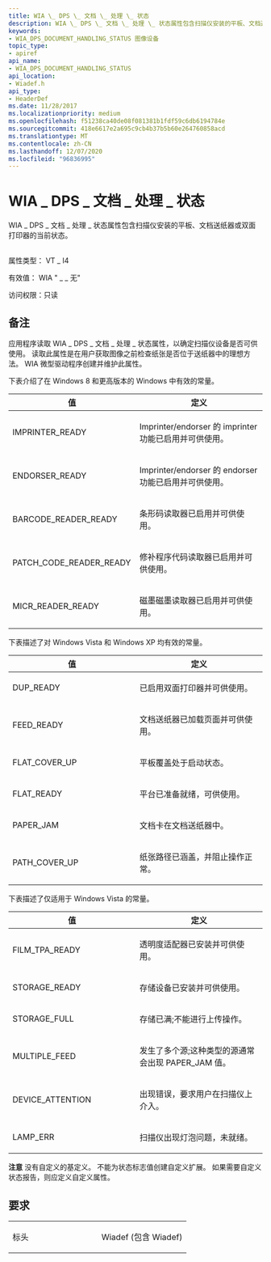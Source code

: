 ```yaml
---
title: WIA \_ DPS \_ 文档 \_ 处理 \_ 状态
description: WIA \_ DPS \_ 文档 \_ 处理 \_ 状态属性包含扫描仪安装的平板、文档送纸器或双面打印器的当前状态。
keywords:
- WIA_DPS_DOCUMENT_HANDLING_STATUS 图像设备
topic_type:
- apiref
api_name:
- WIA_DPS_DOCUMENT_HANDLING_STATUS
api_location:
- Wiadef.h
api_type:
- HeaderDef
ms.date: 11/28/2017
ms.localizationpriority: medium
ms.openlocfilehash: f51238ca40de08f081381b1fdf59c6db6194784e
ms.sourcegitcommit: 418e6617e2a695c9cb4b37b5b60e264760858acd
ms.translationtype: MT
ms.contentlocale: zh-CN
ms.lasthandoff: 12/07/2020
ms.locfileid: "96836995"
---
```

# <a name="wia_dps_document_handling_status"></a>WIA \_ DPS \_ 文档 \_ 处理 \_ 状态


WIA \_ DPS \_ 文档 \_ 处理 \_ 状态属性包含扫描仪安装的平板、文档送纸器或双面打印器的当前状态。

## <span id="ddk_wia_dps_document_handling_status_si"></span><span id="DDK_WIA_DPS_DOCUMENT_HANDLING_STATUS_SI"></span>


属性类型： VT \_ I4

有效值： WIA " \_ \_ 无"

访问权限：只读

<a name="remarks"></a>备注
-------

应用程序读取 WIA \_ DPS \_ 文档 \_ 处理 \_ 状态属性，以确定扫描仪设备是否可供使用。 读取此属性是在用户获取图像之前检查纸张是否位于送纸器中的理想方法。 WIA 微型驱动程序创建并维护此属性。

下表介绍了在 Windows 8 和更高版本的 Windows 中有效的常量。

<table>
<colgroup>
<col width="50%" />
<col width="50%" />
</colgroup>
<thead>
<tr class="header">
<th>值</th>
<th>定义</th>
</tr>
</thead>
<tbody>
<tr class="odd">
<td><p>IMPRINTER_READY</p></td>
<td><p>Imprinter/endorser 的 imprinter 功能已启用并可供使用。</p></td>
</tr>
<tr class="even">
<td><p>ENDORSER_READY</p></td>
<td><p>Imprinter/endorser 的 endorser 功能已启用并可供使用。</p></td>
</tr>
<tr class="odd">
<td><p>BARCODE_READER_READY</p></td>
<td><p>条形码读取器已启用并可供使用。</p></td>
</tr>
<tr class="even">
<td><p>PATCH_CODE_READER_READY</p></td>
<td><p>修补程序代码读取器已启用并可供使用。</p></td>
</tr>
<tr class="odd">
<td><p>MICR_READER_READY</p></td>
<td><p>磁墨磁墨读取器已启用并可供使用。</p></td>
</tr>
</tbody>
</table>

 

下表描述了对 Windows Vista 和 Windows XP 均有效的常量。

<table>
<colgroup>
<col width="50%" />
<col width="50%" />
</colgroup>
<thead>
<tr class="header">
<th>值</th>
<th>定义</th>
</tr>
</thead>
<tbody>
<tr class="odd">
<td><p>DUP_READY</p></td>
<td><p>已启用双面打印器并可供使用。</p></td>
</tr>
<tr class="even">
<td><p>FEED_READY</p></td>
<td><p>文档送纸器已加载页面并可供使用。</p></td>
</tr>
<tr class="odd">
<td><p>FLAT_COVER_UP</p></td>
<td><p>平板覆盖处于启动状态。</p></td>
</tr>
<tr class="even">
<td><p>FLAT_READY</p></td>
<td><p>平台已准备就绪，可供使用。</p></td>
</tr>
<tr class="odd">
<td><p>PAPER_JAM</p></td>
<td><p>文档卡在文档送纸器中。</p></td>
</tr>
<tr class="even">
<td><p>PATH_COVER_UP</p></td>
<td><p>纸张路径已涵盖，并阻止操作正常。</p></td>
</tr>
</tbody>
</table>

 

下表描述了仅适用于 Windows Vista 的常量。

<table>
<colgroup>
<col width="50%" />
<col width="50%" />
</colgroup>
<thead>
<tr class="header">
<th>值</th>
<th>定义</th>
</tr>
</thead>
<tbody>
<tr class="odd">
<td><p>FILM_TPA_READY</p></td>
<td><p>透明度适配器已安装并可供使用。</p></td>
</tr>
<tr class="even">
<td><p>STORAGE_READY</p></td>
<td><p>存储设备已安装并可供使用。</p></td>
</tr>
<tr class="odd">
<td><p>STORAGE_FULL</p></td>
<td><p>存储已满;不能进行上传操作。</p></td>
</tr>
<tr class="even">
<td><p>MULTIPLE_FEED</p></td>
<td><p>发生了多个源;这种类型的源通常会出现 PAPER_JAM 值。</p></td>
</tr>
<tr class="odd">
<td><p>DEVICE_ATTENTION</p></td>
<td><p>出现错误，要求用户在扫描仪上介入。</p></td>
</tr>
<tr class="even">
<td><p>LAMP_ERR</p></td>
<td><p>扫描仪出现灯泡问题，未就绪。</p></td>
</tr>
</tbody>
</table>

 

**注意**   没有自定义的基定义。 不能为状态标志值创建自定义扩展。 如果需要自定义状态报告，则应定义自定义属性。

 

<a name="requirements"></a>要求
------------

<table>
<colgroup>
<col width="50%" />
<col width="50%" />
</colgroup>
<tbody>
<tr class="odd">
<td><p>标头</p></td>
<td>Wiadef (包含 Wiadef) </td>
</tr>
</tbody>
</table>

 

 





